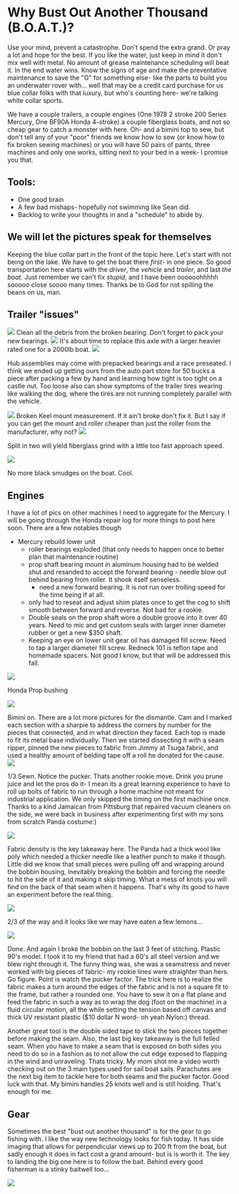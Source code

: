 # Why Bust Out Another Thousand (B.O.A.T.)?

Use your mind, prevent a catastrophe. Don't spend the extra grand. Or pray a lot and hope for the best. If you like the water, just keep in mind it don't mix well with metal. No amount of grease maintenance scheduling will beat it. In the end water wins. Know the signs of age and make the preventative maintenance to save the "G" for something else- like the parts to build you an underwater rover with... well that may be a credit card purchase for us blue collar folks with that luxury, but who's counting here- we're talking white collar sports. 

We have a couple trailers, a couple engines (One 1978 2 stroke 200 Series Mercury, One BF90A Honda 4-stroke) a couple fiberglass boats, and not so cheap gear to catch a monster with here. Oh- and a bimini top to sew, but don't tell any of your "poor" friends we know how to sew (or know how to fix broken sewing machines) or you will have 50 pairs of pants, three machines and only one works, sitting next to your bed in a week- I promise you that.

## Tools:
* One good brain
* A few bad mishaps- hopefully not swimming like Sean did.
* Backlog to write your thoughts in and a "schedule" to abide by.

## We will let the pictures speak for themselves

Keeping the blue collar part in the front of the topic here. Let's start with not being on the lake. We have to get the boat there *first*- in one piece. So good transportation here starts with the *driver*, the *vehicle* and *trailer*, and last *the boat*. Just remember we can't fix *stupid*, and I have been oooooohhhhh sooooo close soooo many times. Thanks be to God for not spilling the beans on us, man.


## Trailer "issues"

<img src="./images/axle-exposed.jpg">
Clean all the debris from the broken bearing. Don't forget to pack your new bearings.
<img src="./images/axle-lookdown.jpg">
It's about time to replace this axle with a larger heavier rated one for a 2000lb boat. 
<img src="./images/20190817_123119.jpg">

Hub assemblies may come with prepacked bearings and a race preseated. I think we ended up getting ours from the auto part store for 50 bucks a piece after packing a few by hand and learning how tight is too tight on a castle nut. Too loose also can show symptoms of the trailer tires wearing like walking the dog, where the tires are not running completely parallel with the vehicle.

<img src="./images/20190602_091249.jpg">
Broken Keel mount measurement. If it ain't broke don't fix it. But I say if you can get the mount and roller cheaper than just the roller from the manufacturer, why not?

<img src="./images/20190603_094657.jpg">

Split in two will yield fiberglass grind with a little too fast approach speed.

<img src="./images/20190606_163912.jpg">

No more black smudges on the boat. Cool.

## Engines
I have a lot of pics on other machines I need to aggregate for the Mercury. I will be going through the Honda repair log for more things to post here soon. There are a few notables though
* Mercury rebuild lower unit
  * roller bearings exploded (that only needs to happen once to better plan that maintenance routine)
  * prop shaft bearing mount in aluminum housing had to be welded shut and resanded to accept the forward bearing - needle blow out behind bearing from roller. It shook itself senseless.
    * need a new forward bearing. It is not run over trolling speed for the time being if at all.
  * only had to reseat and adjust shim plates once to get the cog to shift smooth between forward and reverse. Not bad for a rookie.
  * Double seals on the prop shaft wore a double groove into it over 40 years. Need to mic and get custom seals with larger inner diameter rubber or get a new $350 shaft. 
  * Keeping an eye on lower unit gear oil has damaged fill screw. Need to tap a larger diameter fill screw. Redneck 101 is teflon tape and homemade spacers. Not good I know, but that will be addressed this fall. 

<img src="./images/20190522_190742.jpg">

Honda Prop bushing

<img src="./images/20190526_122402.jpg">

Bimini on. There are a lot more pictures for the dismantle. Cam and I marked each section with a sharpie to address the corners by number for the pieces that connected, and in what direction they faced. Each top is made to fit its metal base individually. Then we started dissecting it with a seam ripper, pinned the new pieces to fabric from Jimmy at Tsuga fabric, and used a healthy amount of belding tape off a roll he donated for the cause. 
<img src="./images/20190524_183638.jpg">

1/3 Sewn. Notice the pucker. Thats another rookie move. Drink you prune juice and let the pros do it- I mean its a great learning experience to have to roll up bolts of fabric to run through a home machine not meant for industrial application. We only skipped the timing on the first machine once. Thanks to a kind Jamaican from Pittsburg that repaired vacuum cleaners on the side, we were back in business after experimenting first with my sons from scratch Panda costume:)

<img src="./images/20181029_233358.jpg">

Fabric density is the key takeaway here. The Panda had a thick wool like poly which needed a thicker needle like a leather punch to make it though. Little did we know that small pieces were pulling off and wrapping around the bobbin housing, inevitably breaking the bobbin and forcing the needle to hit the side of it and making it skip timing. What a mess of knots you will find on the back of that seam when it happens. That's why its good to have an experiment before the real thing.

<img src="./images/20190524_224130.jpg">

2/3 of the way and it looks like we may have eaten a few lemons...

<img src="./images/20190525_231959.jpg">

Done. And again I broke the bobbin on the last 3 feet of stitching. Plastic 90's model. I took it to my friend that had a 60's all steel version and we blew right through it. The funny thing was, she was a seamstress and never worked with big pieces of fabric- my rookie lines were straighter than hers. Go figure. Point is watch the pucker factor. The trick here is to realize the fabric makes a turn around the edges of the fabric and is not a square fit to the frame, but rather a rounded one. You have to sew it on a flat plane and feed the fabric in such a way as to wrap the dog (foot on the machine) in a fluid circular motion, all the while setting the tension based off canvas and thick UV resistant plastic ($10 dollar N word- oh yeah Nylon:) thread. 

Another great tool is the double sided tape to stick the two pieces together before making the seam. Also, the last big key takeaway is the full felled seam. When you have to make a seam that is exposed on both sides you need to do so in a fashion as to not allow the cut edge exposed to flapping in the wind and unraveling. Thats tricky. My mom shot me a video worth checking out on the 3 main types used for sail boat sails. Parachutes are the next big item to tackle here for both seams and the pucker factor. Good luck with that. My bimini handles 25 knots well and is still holding. That's enough for me.

## Gear

Sometimes the best "bust out another thousand" is for the gear to go fishing with. I like the way new technology looks for fish today. It has side imaging that allows for perpendicular views up to 200 ft from the boat, but sadly enough it does in fact cost a grand amount- but is is worth it. The key to landing the big one here is to follow the bait. Behind every good fisherman is a stinky baitwell too...

<img src="./images/20190617_172526.jpg">


